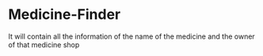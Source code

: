 # Medicine-Finder
It will contain all the information of the name of the medicine and the owner of that medicine shop
